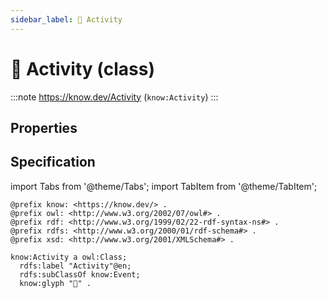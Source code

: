 ```yaml
---
sidebar_label: 🚣 Activity
---
```


# 🚣 Activity (class)

:::note
https://know.dev/Activity
(`know:Activity`)
:::

## Properties

## Specification

import Tabs from '@theme/Tabs';
import TabItem from '@theme/TabItem';

<Tabs>
<TabItem value="turtle" label="Turtle">

```turtle
@prefix know: <https://know.dev/> .
@prefix owl: <http://www.w3.org/2002/07/owl#> .
@prefix rdf: <http://www.w3.org/1999/02/22-rdf-syntax-ns#> .
@prefix rdfs: <http://www.w3.org/2000/01/rdf-schema#> .
@prefix xsd: <http://www.w3.org/2001/XMLSchema#> .

know:Activity a owl:Class;
  rdfs:label "Activity"@en;
  rdfs:subClassOf know:Event;
  know:glyph "🚣" .

```

</TabItem>
</Tabs>

[`Activity`]: /Activity
